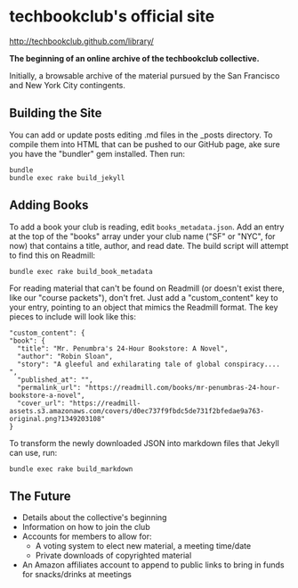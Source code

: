 techbookclub's official site
===================

http://techbookclub.github.com/library/

**The beginning of an online archive of the techbookclub collective.**

Initially, a browsable archive of the material pursued by the San Francisco and New York City contingents.

Building the Site
-------------------
You can add or update posts editing .md files in the _posts directory. To compile them into HTML that can be pushed to our GitHub page, ake sure you have the "bundler" gem installed. Then run:

    bundle
    bundle exec rake build_jekyll

Adding Books
--------------------
To add a book your club is reading, edit `books_metadata.json`. Add an entry at the top of the "books" array under your club name ("SF" or "NYC", for now) that contains a title, author, and read date. The build script will attempt to find this on Readmill:

    bundle exec rake build_book_metadata

For reading material that can't be found on Readmill (or doesn't exist there, like our "course packets"), don't fret.  Just add a "custom_content" key to your entry, pointing to an object that mimics the Readmill format. The key pieces to include will look like this:

    "custom_content": {
    "book": {
      "title": "Mr. Penumbra's 24-Hour Bookstore: A Novel",
      "author": "Robin Sloan",
      "story": "A gleeful and exhilarating tale of global conspiracy.... ",
      "published_at": "",
      "permalink_url": "https://readmill.com/books/mr-penumbras-24-hour-bookstore-a-novel",
      "cover_url": "https://readmill-assets.s3.amazonaws.com/covers/d0ec737f9fbdc5de731f2bfedae9a763-original.png?1349203108"
    }

To transform the newly downloaded JSON into markdown files that Jekyll can use, run:

    bundle exec rake build_markdown

The Future
-------------------

- Details about the collective's beginning
- Information on how to join the club
- Accounts for members to allow for:
  - A voting system to elect new material, a meeting time/date
  - Private downloads of copyrighted material
- An Amazon affiliates account to append to public links to bring in funds for snacks/drinks at meetings

